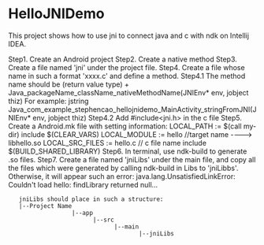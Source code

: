 # HelloJNIDemo

This project shows how to use jni to connect java and c with ndk on Intellij IDEA.

Step1. Create an Android project
Step2. Create a native method
Step3. Create a file named 'jni' under the project file.
Step4. Create a file whose name in such a format 'xxxx.c' and define a method.
Step4.1 The method name should be (return value type) + Java_packageName_className_nativeMethodName(JNIEnv* env, jobject thiz)
        For example: jstring Java_com_example_stephencao_hellojnidemo_MainActivity_stringFromJNI(JNIEnv* env, jobject thiz)
Step4.2 Add #include<jni.h> in the c file
Step5. Create a Android.mk file with setting information:
                  LOCAL_PATH := $(call my-dir)
                    include $(CLEAR_VARS)
                    LOCAL_MODULE    := hello    //target name ----> libhello.so
                    LOCAL_SRC_FILES := hello.c // c file name
                    include $(BUILD_SHARED_LIBRARY)
Step6. In terminal, use ndk-build to generate .so files.
Step7. Create a file named 'jniLibs' under the main file, and copy all the files which were generated by 
       calling ndk-build in Libs to 'jniLibbs'. Otherwise, it will appear such an error: java.lang.UnsatisfiedLinkError: 
       Couldn't load hello: findLibrary returned null...
       
       jniLibs should place in such a structure:
       |--Project Name
                      |--app
                            |--src
                                  |--main
                                         |--jniLibs
                                           
                                         
